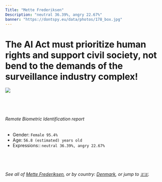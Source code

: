 ```yaml
---
Title: "Mette Frederiksen"
Description: "neutral 36.39%, angry 22.67%"
banner: "https://dontspy.eu/data/photos/178_box.jpg"
---
```


# The AI Act must prioritize human rights and support civil society, not bend to the demands of the surveillance industry complex!

<link rel="stylesheet" type="text/css" href="/css/blog.css" />

<div class="is-fake" hidden>

_This image is **clearly fake**_, yet we [continue to collect them because the AI Act negotiations](/blog/why-deepfake/) are heading in a direction that will only make people's lives more complicated. For a more in-depth explanation, read: [Double threat: why losing the battle against Face Biometrics would fuel the proliferation of deepfakes](/blog/the-dual-threat-how-losing-the-biometric-battle-fuels-deepfake-proliferation/).


</div>

<!-- <img src="https://dontspy.eu/data/photos/54_box.jpg" /> -->
<img src="https://dontspy.eu/data/photos/178_box.jpg" />

## <br>

###### Remote Biometric Identification report

* <span class="label">Gender:</span> `Female 95.4%`
* <span class="label">Age:</span> `56.8 (estimated) years old`
* <span class="label">Expressions::</span> `neutral 36.39%, angry 22.67%`

## <br>

###### See all of [Mette Frederiksen](/policymaker#Mette%20Frederiksen), or by country: [Denmark](/country#Denmark), or jump to [🇪🇸](/x/108).

## <br>
